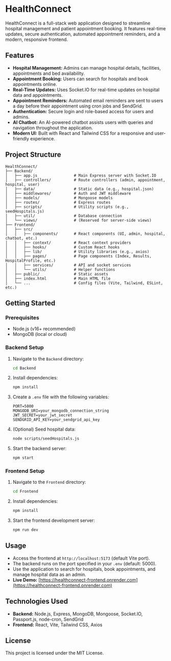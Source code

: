 # HealthConnect

HealthConnect is a full-stack web application designed to streamline hospital management and patient appointment booking. It features real-time updates, secure authentication, automated appointment reminders, and a modern, responsive frontend.

## Features

- **Hospital Management:** Admins can manage hospital details, facilities, appointments and bed availability.
- **Appointment Booking:** Users can search for hospitals and book appointments online.
- **Real-Time Updates:** Uses Socket.IO for real-time updates on hospital data and appointments.
- **Appointment Reminders:** Automated email reminders are sent to users a day before their appointment using cron jobs and SendGrid.
- **Authentication:** Secure login and role-based access for users and admins.
- **AI Chatbot:** An AI-powered chatbot assists users with queries and navigation throughout the application.
- **Modern UI:** Built with React and Tailwind CSS for a responsive and user-friendly experience.

## Project Structure

```
HealthConnect/
├── Backend/
│   ├── app.js                # Main Express server with Socket.IO
│   ├── controllers/          # Route controllers (admin, appointment, hospital, user)
│   ├── data/                 # Static data (e.g., hospital.json)
│   ├── middlewares/          # Auth and JWT middleware
│   ├── models/               # Mongoose models
│   ├── routes/               # Express routes
│   ├── scripts/              # Utility scripts (e.g., seedHospitals.js)
│   ├── util/                 # Database connection
│   └── views/                # (Reserved for server-side views)
├── Frontend/
│   ├── src/
│   │   ├── components/       # React components (UI, admin, hospital, chatbot, etc.)
│   │   ├── context/          # React context providers
│   │   ├── hooks/            # Custom React hooks
│   │   ├── lib/              # Utility libraries (e.g., axios)
│   │   ├── pages/            # Page components (Index, Results, HospitalProfile, etc.)
│   │   ├── services/         # API and socket services
│   │   └── utils/            # Helper functions
│   ├── public/               # Static assets
│   ├── index.html            # Main HTML file
│   └── ...                   # Config files (Vite, Tailwind, ESLint, etc.)
```

## Getting Started

### Prerequisites
- Node.js (v16+ recommended)
- MongoDB (local or cloud)

### Backend Setup
1. Navigate to the `Backend` directory:
   ```sh
   cd Backend
   ```
2. Install dependencies:
   ```sh
   npm install
   ```
3. Create a `.env` file with the following variables:
   ```env
   PORT=5000
   MONGODB_URI=your_mongodb_connection_string
   JWT_SECRET=your_jwt_secret
   SENDGRID_API_KEY=your_sendgrid_api_key
   ```
4. (Optional) Seed hospital data:
   ```sh
   node scripts/seedHospitals.js
   ```
5. Start the backend server:
   ```sh
   npm start
   ```

### Frontend Setup
1. Navigate to the `Frontend` directory:
   ```sh
   cd Frontend
   ```
2. Install dependencies:
   ```sh
   npm install
   ```
3. Start the frontend development server:
   ```sh
   npm run dev
   ```

## Usage
- Access the frontend at `http://localhost:5173` (default Vite port).
- The backend runs on the port specified in your `.env` (default: 5000).
- Use the application to search for hospitals, book appointments, and manage hospital data as an admin.
- **Live Demo:** [https://healthconnect-frontend.onrender.com](https://healthconnect-frontend.onrender.com)

## Technologies Used
- **Backend:** Node.js, Express, MongoDB, Mongoose, Socket.IO, Passport.js, node-cron, SendGrid
- **Frontend:** React, Vite, Tailwind CSS, Axios

## License
This project is licensed under the MIT License.
